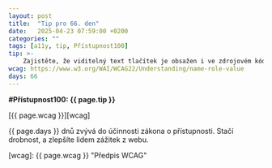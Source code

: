```yaml
---
layout: post
title:  "Tip pro 66. den"
date:   2025-04-23 07:59:00 +0200
categories: ""
tags: [a11y, tip, Přístupnost100]
tip: >- 
    Zajistěte, že viditelný text tlačítek je obsažen i ve zdrojovém kódu, aby fungovalo ovládání hlasem (např. příkaz „klikni na Uložit“ skutečně aktivoval tlačítko Uložit).
wcag: https://www.w3.org/WAI/WCAG22/Understanding/name-role-value
days: 66
---
```

**#Přístupnost100: {{ page.tip }}**

[{{ page.wcag }}][wcag]

{{ page.days }} dnů zvývá do účinnosti zákona o přístupnosti. Stačí drobnost, a zlepšíte lidem zážitek z webu.

[wcag]: {{ page.wcag }} "Předpis WCAG"
